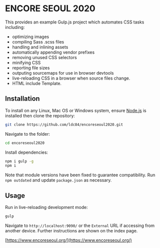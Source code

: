 # ENCORE SEOUL 2020
This provides an example Gulp.js project which automates CSS tasks including:

* optimizing images
* compiling Sass .scss files
* handling and inlining assets
* automatically appending vendor prefixes
* removing unused CSS selectors
* minifying CSS
* reporting file sizes
* outputing sourcemaps for use in browser devtools
* live-reloading CSS in a browser when source files change.
* HTML include Template.


## Installation
To install on any Linux, Mac OS or Windows system, ensure [Node.js](https://nodejs.org/) is installed then clone the repository:

```bash
git clone https://github.com/ldc84/encoreseoul2020.git
```

Navigate to the folder:

```bash
cd encoreseoul2020
```

Install dependencies:

```bash
npm i gulp -g
npm i
```

Note that module versions have been fixed to guarantee compatibility. Run `npm outdated` and update `package.json` as necessary.


## Usage
Run in live-reloading development mode:

```bash
gulp
```

Navigate to `http://localhost:9090/` or the `External` URL if accessing from another device. Further instructions are shown on the index page.

[https://www.encoreseoul.org/](https://www.encoreseoul.org/)